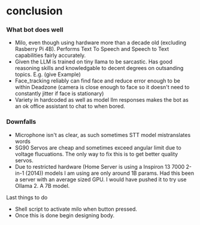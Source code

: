 # conclusion

### What bot does well
- Milo, even though using hardware more than a decade old (excluding Rasberry Pi 4B). Performs Text To Speech and Speech to Text capabilities fairly accurately.
- Given the LLM is trained on tiny llama to be sarcastic. Has good reasoning skills and knowledgable to decent degrees on outsanding topics. E.g. (give Example)
- Face_tracking reliably can find face and reduce error enough to be within Deadzone (camera is close enough to face so it doesn't need to constantly jitter if face is stationary)
- Variety in hardcoded as well as model llm responses makes the bot as an ok office assistant to chat to when bored.  


### Downfalls
- Microphone isn't as clear, as such sometimes STT model mistranslates words
- SG90 Servos are cheap and sometimes exceed angular limit due to voltage flucuations. The only way to fix this is to get better quality servos.
- Due to restricted hardware (Home Server is using a Inspiron 13 7000 2-in-1 (2014)) models I am using are only around 1B params. Had this been a server with an average sized GPU. I would have pushed it to try use Ollama 2. A 7B model.

Last things to do
- Shell script to activate milo when button pressed.
- Once this is done begin designing body.

